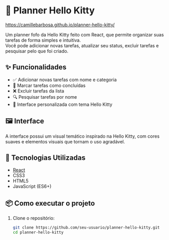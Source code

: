# 📝 Planner Hello Kitty

https://camillebarbosa.github.io/planner-hello-kitty/

Um planner fofo da Hello Kitty feito com React, que permite organizar suas tarefas de forma simples e intuitiva.  
Você pode adicionar novas tarefas, atualizar seu status, excluir tarefas e pesquisar pelo que foi criado.

## ✨ Funcionalidades

- ✅ Adicionar novas tarefas com nome e categoria
- 🔄 Marcar tarefas como concluídas
- ❌ Excluir tarefas da lista
- 🔍 Pesquisar tarefas por nome
- 🎀 Interface personalizada com tema Hello Kitty

## 🖼️ Interface

A interface possui um visual temático inspirado na Hello Kitty, com cores suaves e elementos visuais que tornam o uso agradável.

## 🚀 Tecnologias Utilizadas

- [React](https://reactjs.org/)
- CSS3
- HTML5
- JavaScript (ES6+)

## 📦 Como executar o projeto

1. Clone o repositório:

   ```bash
   git clone https://github.com/seu-usuario/planner-hello-kitty.git
   cd planner-hello-kitty
